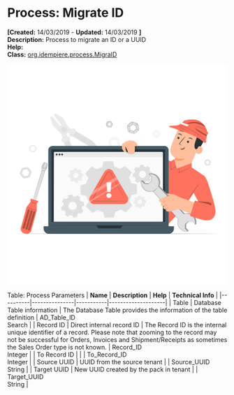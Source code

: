 # Process: Migrate ID 

**[Created:** 14/03/2019 - **Updated:** 14/03/2019 **]**  
**Description:** Process to migrate an ID or a UUID  
**Help:**   
**Class:** [org.idempiere.process.MigraID](https://jenkins.idempiere.org/job/iDempiere12Daily/ws/org.idempiere.javadoc/API/org/idempiere/process/MigraID.html)

![](/img/docs/manual/MigrateID-Process_iDempiere_v12.0.0.png)

Table: Process Parameters
| **Name** | **Description** | **Help** | **Technical Info** |
|----------|---------------|-----------|--------------------|
| Table | Database Table information | The Database Table provides the information of the table definition | AD_Table_ID<br/>Search | 
| Record ID | Direct internal record ID | The Record ID is the internal unique identifier of a record. Please note that zooming to the record may not be successful for Orders, Invoices and Shipment/Receipts as sometimes the Sales Order type is not known. | Record_ID<br/>Integer | 
| To Record ID |  |  | To_Record_ID<br/>Integer | 
| Source UUID | UUID from the source tenant |  | Source_UUID<br/>String | 
| Target UUID | New UUID created by the pack in tenant |  | Target_UUID<br/>String | 


